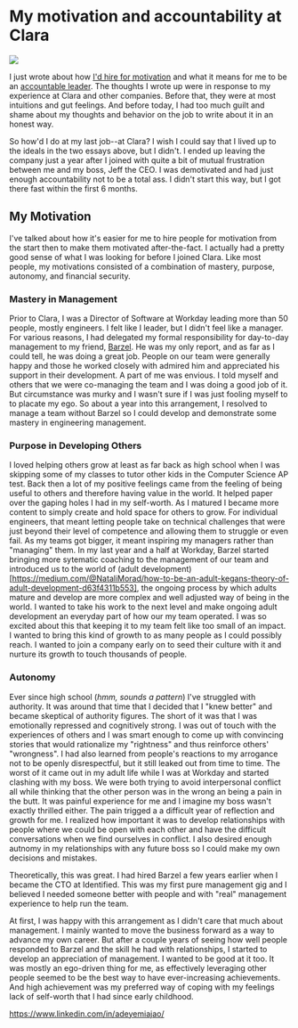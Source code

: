 # My motivation and accountability at Clara

![][lead-image-jpg]

I just wrote about how [I'd hire for motivation]() and what it means for me to be an [accountable leader](). The thoughts I wrote up were in response to my experience at Clara and other companies. Before that, they were at most intuitions and gut feelings. And before today, I had too much guilt and shame about my thoughts and behavior on the job to write about it in an honest way.

So how'd I do at my last job--at Clara? I wish I could say that I lived up to the ideals in the two essays above, but I didn't. I ended up leaving the company just a year after I joined with quite a bit of mutual frustration between me and my boss, Jeff the CEO. I was demotivated and had just enough accountability not to be a total ass. I didn't start this way, but I got there fast within the first 6 months.

## My Motivation

I've talked about how it's easier for me to hire people for motivation from the start then to make them motivated after-the-fact. I actually had a pretty good sense of what I was looking for before I joined Clara. Like most people, my motivations consisted of a combination of mastery, purpose, autonomy, and financial security.

### Mastery in Management
Prior to Clara, I was a Director of Software at Workday leading more than 50 people, mostly engineers. I felt like I leader, but I didn't feel like a manager. For various reasons, I had delegated my formal responsibility for day-to-day management to my friend, [Barzel](https://www.linkedin.com/in/barzelsegal/). He was my only report, and as far as I could tell, he was doing a great job. People on our team were generally happy and those he worked closely with admired him and appreciated his support in their development. A part of me was envious. I told myself and others that we were co-managing the team and I was doing a good job of it. But circumstance was murky and I wasn't sure if I was just fooling myself to to placate my ego. So about a year into this arrangement, I resolved to manage a team without Barzel so I could develop and demonstrate some mastery in engineering management.

### Purpose in Developing Others
I loved helping others grow at least as far back as high school when I was skipping some of my classes to tutor other kids in the Computer Science AP test. Back then a lot of my positive feelings came from the feeling of being useful to others and therefore having value in the world. It helped paper over the gaping holes I had in my self-worth. As I matured I became more content to simply create and hold space for others to grow. For individual engineers, that meant letting people take on technical challenges that were just beyond their level of competence and allowing them to struggle or even fail. As my teams got bigger, it meant inspiring my managers rather than "managing" them. In my last year and a half at Workday, Barzel started bringing more sytematic coaching to the management of our team and introduced us to the world of (adult development)[https://medium.com/@NataliMorad/how-to-be-an-adult-kegans-theory-of-adult-development-d63f4311b553], the ongoing process by which adults mature and develop are more complex and well adjusted way of being in the world. I wanted to take his work to the next level and make ongoing adult development an everyday part of how our my team operated. I was so excited about this that keeping it to my team felt like too small of an impact. I wanted to bring this kind of growth to as many people as I could possibly reach. I wanted to join a company early on to seed their culture with it and nurture its growth to touch thousands of people.

### Autonomy
Ever since high school (_hmm, sounds a pattern_) I've struggled with authority. It was around that time that I decided that I "knew better" and became skeptical of authority figures. The short of it was that I was emotionally repressed and cognitively strong. I was out of touch with the experiences of others and I was smart enough to come up with convincing stories that would rationalize my "rightness" and thus reinforce others' "wrongness". I had also learned from people's reactions to my arrogance not to be openly disrespectful, but it still leaked out from time to time. The worst of it came out in my adult life while I was at Workday and started clashing with my boss. We were both trying to avoid interpersonal conflict all while thinking that the other person was in the wrong an being a pain in the butt. It was painful experience for me and I imagine my boss wasn't exactly thrilled either. The pain trigged a a difficult year of reflection and growth for me. I realized how important it was to develop relationships with people where we could be open with each other and have the difficult conversations when we find ourselves in conflict. I also desired enough autnomy in my relationships with any future boss so I could make my own decisions and mistakes. 






Theoretically, this was great. I had hired Barzel a few years earlier when I became the CTO at Identified. This was my first pure management gig and I believed I needed someone better with people and with "real" management experience to help run the team. 

At first, I was happy with this arrangement as I didn't care that much about management. I mainly wanted to move the business forward as a way to advance my own career. But after a couple years of seeing how well people responded to Barzel and the skill he had with relationships, I started to develop an appreciation of management. I wanted to be good at it too. It was mostly an ego-driven thing for me, as effectively leveraging other people seemed to be the best way to have ever-increasing achievements. And high achievement was my preferred way of coping with my feelings lack of self-worth that I had since early childhood.





https://www.linkedin.com/in/adeyemiajao/

[lead-image-jpg]: https://github.com/adam-p/markdown-here/raw/master/src/common/images/icon48.png
